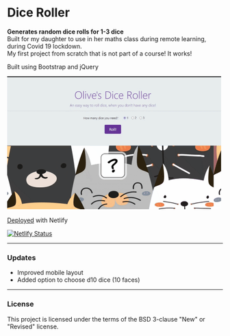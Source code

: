 # Dice Roller
**Generates random dice rolls for 1-3 dice**<br>
Built for my daughter to use in her maths class during remote learning, during Covid 19 lockdown.<br>
My first project from scratch that is not part of a course! It works!

Built using Bootstrap and jQuery

![Dice roller screenshot](https://github.com/MakeItBack/Dice-Roller/blob/master/Dice.gif)

[Deployed](https://olives-dice-roller.netlify.app/) with Netlify

[![Netlify Status](https://api.netlify.com/api/v1/badges/021e8503-ae18-49bb-9cb1-94949513e406/deploy-status)](https://app.netlify.com/sites/olives-dice-roller/deploys)

___

### Updates
- Improved mobile layout
- Added option to choose d10 dice (10 faces)<br>

___

### License
This project is licensed under the terms of the BSD 3-clause "New" or "Revised" license.<br>
